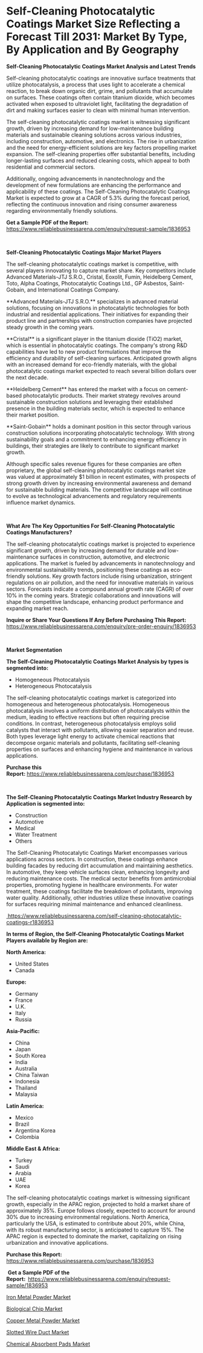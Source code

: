 <p><h1>Self-Cleaning Photocatalytic Coatings Market Size Reflecting a Forecast Till 2031: Market By Type, By Application and By Geography</h1></p><p><strong>Self-Cleaning Photocatalytic Coatings Market Analysis and Latest Trends</strong></p>
<p><p>Self-cleaning photocatalytic coatings are innovative surface treatments that utilize photocatalysis, a process that uses light to accelerate a chemical reaction, to break down organic dirt, grime, and pollutants that accumulate on surfaces. These coatings often contain titanium dioxide, which becomes activated when exposed to ultraviolet light, facilitating the degradation of dirt and making surfaces easier to clean with minimal human intervention.</p><p>The self-cleaning photocatalytic coatings market is witnessing significant growth, driven by increasing demand for low-maintenance building materials and sustainable cleaning solutions across various industries, including construction, automotive, and electronics. The rise in urbanization and the need for energy-efficient solutions are key factors propelling market expansion. The self-cleaning properties offer substantial benefits, including longer-lasting surfaces and reduced cleaning costs, which appeal to both residential and commercial sectors.</p><p>Additionally, ongoing advancements in nanotechnology and the development of new formulations are enhancing the performance and applicability of these coatings. The Self-Cleaning Photocatalytic Coatings Market is expected to grow at a CAGR of 5.3% during the forecast period, reflecting the continuous innovation and rising consumer awareness regarding environmentally friendly solutions.</p></p>
<p><strong>Get a Sample PDF of the Report:&nbsp;</strong> <a href="https://www.reliablebusinessarena.com/enquiry/request-sample/1836953?utm_campaign=1580&utm_medium=2&utm_source=Github&utm_content=ia&utm_term=16102024&utm_id=self-cleaning-photocatalytic-coatings">https://www.reliablebusinessarena.com/enquiry/request-sample/1836953</a></p>
<p>&nbsp;</p>
<p><strong>Self-Cleaning Photocatalytic Coatings Major Market Players</strong></p>
<p><p>The self-cleaning photocatalytic coatings market is competitive, with several players innovating to capture market share. Key competitors include Advanced Materials-JTJ S.R.O., Cristal, Eoxolit, Fumin, Heidelberg Cement, Toto, Alpha Coatings, Photocatalytic Coatings Ltd., GP Asbestos, Saint-Gobain, and International Coatings Company.</p><p>**Advanced Materials-JTJ S.R.O.** specializes in advanced material solutions, focusing on innovations in photocatalytic technologies for both industrial and residential applications. Their initiatives for expanding their product line and partnerships with construction companies have projected steady growth in the coming years.</p><p>**Cristal** is a significant player in the titanium dioxide (TiO2) market, which is essential in photocatalytic coatings. The company's strong R&D capabilities have led to new product formulations that improve the efficiency and durability of self-cleaning surfaces. Anticipated growth aligns with an increased demand for eco-friendly materials, with the global photocatalytic coatings market expected to reach several billion dollars over the next decade.</p><p>**Heidelberg Cement** has entered the market with a focus on cement-based photocatalytic products. Their market strategy revolves around sustainable construction solutions and leveraging their established presence in the building materials sector, which is expected to enhance their market position.</p><p>**Saint-Gobain** holds a dominant position in this sector through various construction solutions incorporating photocatalytic technology. With strong sustainability goals and a commitment to enhancing energy efficiency in buildings, their strategies are likely to contribute to significant market growth.</p><p>Although specific sales revenue figures for these companies are often proprietary, the global self-cleaning photocatalytic coatings market size was valued at approximately $1 billion in recent estimates, with prospects of strong growth driven by increasing environmental awareness and demand for sustainable building materials. The competitive landscape will continue to evolve as technological advancements and regulatory requirements influence market dynamics.</p></p>
<p>&nbsp;</p>
<p><strong>What Are The Key Opportunities For Self-Cleaning Photocatalytic Coatings Manufacturers?</strong></p>
<p><p>The self-cleaning photocatalytic coatings market is projected to experience significant growth, driven by increasing demand for durable and low-maintenance surfaces in construction, automotive, and electronic applications. The market is fueled by advancements in nanotechnology and environmental sustainability trends, positioning these coatings as eco-friendly solutions. Key growth factors include rising urbanization, stringent regulations on air pollution, and the need for innovative materials in various sectors. Forecasts indicate a compound annual growth rate (CAGR) of over 10% in the coming years. Strategic collaborations and innovations will shape the competitive landscape, enhancing product performance and expanding market reach.</p></p>
<p><strong>Inquire or Share Your Questions If Any Before Purchasing This Report:</strong> <a href="https://www.reliablebusinessarena.com/enquiry/pre-order-enquiry/1836953?utm_campaign=1580&utm_medium=2&utm_source=Github&utm_content=ia&utm_term=16102024&utm_id=self-cleaning-photocatalytic-coatings">https://www.reliablebusinessarena.com/enquiry/pre-order-enquiry/1836953</a></p>
<p>&nbsp;</p>
<p><strong>Market Segmentation</strong></p>
<p><strong>The Self-Cleaning Photocatalytic Coatings Market Analysis by types is segmented into:</strong></p>
<p><ul><li>Homogeneous Photocatalysis</li><li>Heterogeneous Photocatalysis</li></ul></p>
<p><p>The self-cleaning photocatalytic coatings market is categorized into homogeneous and heterogeneous photocatalysis. Homogeneous photocatalysis involves a uniform distribution of photocatalysts within the medium, leading to effective reactions but often requiring precise conditions. In contrast, heterogeneous photocatalysis employs solid catalysts that interact with pollutants, allowing easier separation and reuse. Both types leverage light energy to activate chemical reactions that decompose organic materials and pollutants, facilitating self-cleaning properties on surfaces and enhancing hygiene and maintenance in various applications.</p></p>
<p><strong>Purchase this Report:&nbsp;</strong><a href="https://www.reliablebusinessarena.com/purchase/1836953?utm_campaign=1580&utm_medium=2&utm_source=Github&utm_content=ia&utm_term=16102024&utm_id=self-cleaning-photocatalytic-coatings">https://www.reliablebusinessarena.com/purchase/1836953</a></p>
<p>&nbsp;</p>
<p><strong>The Self-Cleaning Photocatalytic Coatings Market Industry Research by Application is segmented into:</strong></p>
<p><ul><li>Construction</li><li>Automotive</li><li>Medical</li><li>Water Treatment</li><li>Others</li></ul></p>
<p><p>The Self-Cleaning Photocatalytic Coatings Market encompasses various applications across sectors. In construction, these coatings enhance building facades by reducing dirt accumulation and maintaining aesthetics. In automotive, they keep vehicle surfaces clean, enhancing longevity and reducing maintenance costs. The medical sector benefits from antimicrobial properties, promoting hygiene in healthcare environments. For water treatment, these coatings facilitate the breakdown of pollutants, improving water quality. Additionally, other industries utilize these innovative coatings for surfaces requiring minimal maintenance and enhanced cleanliness.</p></p>
<p><a href="https://www.reliablebusinessarena.com/self-cleaning-photocatalytic-coatings-r1836953?utm_campaign=1580&utm_medium=2&utm_source=Github&utm_content=ia&utm_term=16102024&utm_id=self-cleaning-photocatalytic-coatings">&nbsp;https://www.reliablebusinessarena.com/self-cleaning-photocatalytic-coatings-r1836953</a></p>
<p><strong>In terms of Region, the Self-Cleaning Photocatalytic Coatings Market Players available by Region are:</strong></p>
<p>
    <p> <strong> North America: </strong>
        <ul>
            <li>United States</li>
            <li>Canada</li>
        </ul>
        </p> 
    <p> <strong> Europe: </strong>
        <ul>
            <li>Germany</li>
            <li>France</li>
            <li>U.K.</li>
            <li>Italy</li>
            <li>Russia</li>
        </ul>
        </p> 
    <p> <strong> Asia-Pacific: </strong>
        <ul>
            <li>China</li>
            <li>Japan</li>
            <li>South Korea</li>
            <li>India</li>
            <li>Australia</li>
            <li>China Taiwan</li>
            <li>Indonesia</li>
            <li>Thailand</li>
            <li>Malaysia</li>
        </ul>
        </p> 
    <p> <strong> Latin America: </strong>
        <ul>
            <li>Mexico</li>
            <li>Brazil</li>
            <li>Argentina Korea</li>
            <li>Colombia</li>
        </ul>
        </p> 
    <p> <strong> Middle East & Africa: </strong>
        <ul>
            <li>Turkey</li>
            <li>Saudi</li>
            <li>Arabia</li>
            <li>UAE</li>
            <li>Korea</li>
        </ul>
    </p>
    </p>
<p><p>The self-cleaning photocatalytic coatings market is witnessing significant growth, especially in the APAC region, projected to hold a market share of approximately 35%. Europe follows closely, expected to account for around 30% due to increasing environmental regulations. North America, particularly the USA, is estimated to contribute about 20%, while China, with its robust manufacturing sector, is anticipated to capture 15%. The APAC region is expected to dominate the market, capitalizing on rising urbanization and innovative applications.</p></p>
<p><strong>Purchase this Report: </strong><a href="https://www.reliablebusinessarena.com/purchase/1836953?utm_campaign=1580&utm_medium=2&utm_source=Github&utm_content=ia&utm_term=16102024&utm_id=self-cleaning-photocatalytic-coatings">https://www.reliablebusinessarena.com/purchase/1836953</a></p>
<p>&nbsp;<strong>Get a Sample PDF of the Report:&nbsp;&nbsp;</strong><a href="https://www.reliablebusinessarena.com/enquiry/request-sample/1836953?utm_campaign=1580&utm_medium=2&utm_source=Github&utm_content=ia&utm_term=16102024&utm_id=self-cleaning-photocatalytic-coatings">https://www.reliablebusinessarena.com/enquiry/request-sample/1836953</a></p>
<p><strong></strong></p>
<p><p><a href="https://www.linkedin.com/pulse/iron-metal-powder-market-global-trends-forecast-2024-2031-yh3lc?utm_campaign=1580&utm_medium=2&utm_source=Github&utm_content=ia&utm_term=16102024&utm_id=self-cleaning-photocatalytic-coatings">Iron Metal Powder Market</a></p><p><a href="https://www.linkedin.com/pulse/biological-chip-market-global-trends-forecast-2024-2031-vjiyc?utm_campaign=1580&utm_medium=2&utm_source=Github&utm_content=ia&utm_term=16102024&utm_id=self-cleaning-photocatalytic-coatings">Biological Chip Market</a></p><p><a href="https://www.linkedin.com/pulse/emerging-trends-copper-metal-powder-market-detailed-overview-qqirc?utm_campaign=1580&utm_medium=2&utm_source=Github&utm_content=ia&utm_term=16102024&utm_id=self-cleaning-photocatalytic-coatings">Copper Metal Powder Market</a></p><p><a href="https://www.linkedin.com/pulse/slotted-wire-duct-market-research-report-exploring-size-2mzvc?utm_campaign=1580&utm_medium=2&utm_source=Github&utm_content=ia&utm_term=16102024&utm_id=self-cleaning-photocatalytic-coatings">Slotted Wire Duct Market</a></p><p><a href="https://www.linkedin.com/pulse/comprehensive-chemical-absorbent-pads-market-report-segmentation-dhkhc?utm_campaign=1580&utm_medium=2&utm_source=Github&utm_content=ia&utm_term=16102024&utm_id=self-cleaning-photocatalytic-coatings">Chemical Absorbent Pads Market</a></p></p>
